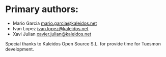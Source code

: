 # Primary authors:

- Mario Garcia  <mario.garcia@kaleidos.net>
- Ivan Lopez <ivan.lopez@kaleidos.net>
- Xavi Julian <xavier.julian@kaleidos.net>

Special thanks to Kaleidos Open Source S.L. for provide time for Tuesmon
development.
